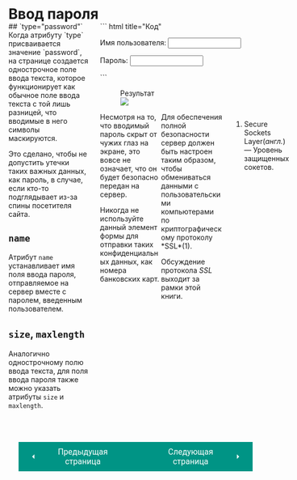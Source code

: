 # Ввод пароля

<div style="display:flex;margin-top:-20px;" markdown>
<div style="flex:1;margin-right:20px;width:40%;" markdown>
## `type="password"`
Когда атрибуту `type` присваивается значение `password`, на странице создается однострочное поле ввода текста, которое функционирует как обычное поле ввода текста с той лишь разницей, что вводимые в него символы маскируются.

Это сделано, чтобы не допустить утечки таких важных данных, как пароль, в случае, если кто-то подглядывает из-за спины посетителя сайта.
## `name`
Атрибут `name` устанавливает имя поля ввода пароля, отправляемое на сервер вместе с паролем, введенным пользователем.

## `size`, `maxlength`
Аналогично однострочному полю ввода текста, для поля ввода пароля также можно указать атрибуты `size` и `maxlength`.
</div>
<div style="flex:1;margin-right:20px;width:60%;" markdown>
``` html title="Код"
<form action="https://www.primer.ru/login.php">
    <p>Имя пользователя:
        <input type="text" name="username" 
        size="15" maxlength="30" />
    </p>
    <p>Пароль:
        <input type="password" name="password" 
        size="15" maxlength="30" />
    </p>
</form>
```

<figure><figcaption>Результат</figcaption><img src="/html-css-manual/assets/images/formpass.png"></figure>

<div style="display:flex;" markdown>
<div style="flex:1;width:40%;" markdown>
Несмотря на то, что вводимый пароль скрыт от чужих глаз на экране, это вовсе не означает, что он будет безопасно передан на сервер.

Никогда не используйте данный элемент формы для отправки таких конфиденциальных данных, как номера банковских карт.
</div>
<div style="flex:1;margin-right:20px;width:40%;" class="annotate" markdown>
Для обеспечения полной безопасности сервер должен быть настроен таким образом, чтобы обмениваться данными с пользовательскими компьютерами по криптографическому протоколу *SSL*(1).

Обсуждение протокола *SSL* выходит за рамки этой книги.
</div>

1.  Secure Sockets Layer(*англ.*) — Уровень защищенных сокетов.
</div></div></div>

<div style="display: flex; justify-content: space-between; padding: 20px; margin-top:30px;"><button class="custom-button" style="background-color: rgb(0, 148, 133); color: white; font-family: 'Roboto', sans-serif; border: none; cursor: pointer; padding: 10px 20px; font-size: 16px; display: flex; align-items: center;" onclick="window.location.href='/html-css-manual/html/forms/input'"><svg xmlns="http://www.w3.org/2000/svg" viewBox="0 0 24 24" style="fill: white; width: 20px; height: 20px;"><path d="M15 18l-6-6 6-6" /></svg><span style="margin: 0 10px;">Предыдущая страница</span></button><button class="custom-button" style="background-color: rgb(0, 148, 133); color: white; font-family: 'Roboto', sans-serif; border: none; cursor: pointer; padding: 10px 20px; font-size: 16px; display: flex; align-items: center;" onclick="window.location.href='/html-css-manual/html/forms/text'"><span style="margin: 0 10px;">Следующая страница</span><svg xmlns="http://www.w3.org/2000/svg" viewBox="0 0 24 24" style="fill: white; width: 20px; height: 20px;"><path d="M9 18l6-6-6-6" /></svg></button></div>
